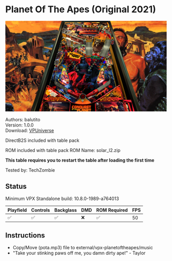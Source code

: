 # Planet Of The Apes (Original 2021)

![Table Preview](../../images/vpx-planetoftheapes.png)

Authors: balutito   
Version: 1.0.0  
Download: [VPUniverse](https://vpuniverse.com/files/file/7830-planet-of-the-apes/)

DirectB2S included with table pack

ROM included with table pack
ROM Name: solar_l2.zip  

**This table requires you to restart the table after loading the first time**

Tested by: TechZombie

## Status 

Minimum VPX Standalone build: 10.8.0-1989-a764013

| Playfield | Controls | Backglass | DMD | ROM Required | FPS | 
|-----------|----------|-----------|-----|--------------|-----|
| :white_check_mark: | :white_check_mark: | :white_check_mark: | :x: | :white_check_mark: | 50 |

## Instructions

- Copy/Move (pota.mp3) file to external/vpx-planetoftheapes/music
- "Take your stinking paws off me, you damn dirty ape!" - Taylor

